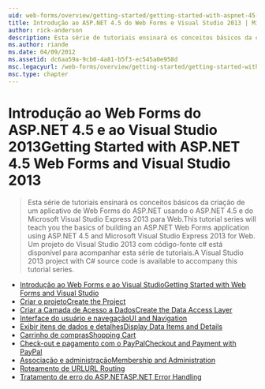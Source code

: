 ```yaml
---
uid: web-forms/overview/getting-started/getting-started-with-aspnet-45-web-forms/index
title: Introdução ao ASP.NET 4.5 do Web Forms e Visual Studio 2013 | Microsoft Docs
author: rick-anderson
description: Esta série de tutoriais ensinará os conceitos básicos da criação de um aplicativo de Web Forms do ASP.NET usando o ASP.NET 4.5 e do Visual Studio 2013 Express para Web. A Visua...
ms.author: riande
ms.date: 04/09/2012
ms.assetid: dc6aa59a-9cb0-4a81-b5f3-ec545a0e958d
msc.legacyurl: /web-forms/overview/getting-started/getting-started-with-aspnet-45-web-forms
msc.type: chapter
---
```

<a name="getting-started-with-aspnet-45-web-forms-and-visual-studio-2013"></a><span data-ttu-id="d1815-104">Introdução ao Web Forms do ASP.NET 4.5 e ao Visual Studio 2013</span><span class="sxs-lookup"><span data-stu-id="d1815-104">Getting Started with ASP.NET 4.5 Web Forms and Visual Studio 2013</span></span>
====================
> <span data-ttu-id="d1815-105">Esta série de tutoriais ensinará os conceitos básicos da criação de um aplicativo de Web Forms do ASP.NET usando o ASP.NET 4.5 e do Microsoft Visual Studio Express 2013 para Web.</span><span class="sxs-lookup"><span data-stu-id="d1815-105">This tutorial series will teach you the basics of building an ASP.NET Web Forms application using ASP.NET 4.5 and Microsoft Visual Studio Express 2013 for Web.</span></span> <span data-ttu-id="d1815-106">Um projeto do Visual Studio 2013 com código-fonte c# está disponível para acompanhar esta série de tutoriais.</span><span class="sxs-lookup"><span data-stu-id="d1815-106">A Visual Studio 2013 project with C# source code is available to accompany this tutorial series.</span></span>


- [<span data-ttu-id="d1815-107">Introdução ao Web Forms e ao Visual Studio</span><span class="sxs-lookup"><span data-stu-id="d1815-107">Getting Started with Web Forms and Visual Studio</span></span>](introduction-and-overview.md)
- [<span data-ttu-id="d1815-108">Criar o projeto</span><span class="sxs-lookup"><span data-stu-id="d1815-108">Create the Project</span></span>](create-the-project.md)
- [<span data-ttu-id="d1815-109">Criar a Camada de Acesso a Dados</span><span class="sxs-lookup"><span data-stu-id="d1815-109">Create the Data Access Layer</span></span>](create_the_data_access_layer.md)
- [<span data-ttu-id="d1815-110">Interface do usuário e navegação</span><span class="sxs-lookup"><span data-stu-id="d1815-110">UI and Navigation</span></span>](ui_and_navigation.md)
- [<span data-ttu-id="d1815-111">Exibir itens de dados e detalhes</span><span class="sxs-lookup"><span data-stu-id="d1815-111">Display Data Items and Details</span></span>](display_data_items_and_details.md)
- [<span data-ttu-id="d1815-112">Carrinho de compras</span><span class="sxs-lookup"><span data-stu-id="d1815-112">Shopping Cart</span></span>](shopping-cart.md)
- [<span data-ttu-id="d1815-113">Check-out e pagamento com o PayPal</span><span class="sxs-lookup"><span data-stu-id="d1815-113">Checkout and Payment with PayPal</span></span>](checkout-and-payment-with-paypal.md)
- [<span data-ttu-id="d1815-114">Associação e administração</span><span class="sxs-lookup"><span data-stu-id="d1815-114">Membership and Administration</span></span>](membership-and-administration.md)
- [<span data-ttu-id="d1815-115">Roteamento de URL</span><span class="sxs-lookup"><span data-stu-id="d1815-115">URL Routing</span></span>](url-routing.md)
- [<span data-ttu-id="d1815-116">Tratamento de erro do ASP.NET</span><span class="sxs-lookup"><span data-stu-id="d1815-116">ASP.NET Error Handling</span></span>](aspnet-error-handling.md)
